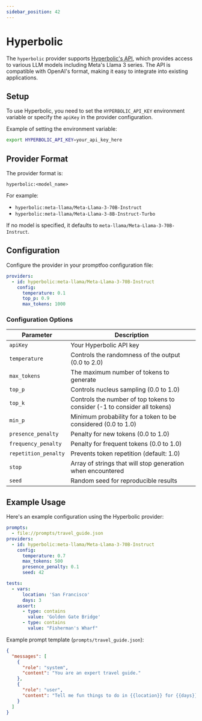 ```yaml
---
sidebar_position: 42
---
```


# Hyperbolic

The `hyperbolic` provider supports [Hyperbolic's API](https://docs.hyperbolic.xyz), which provides access to various LLM models including Meta's Llama 3 series. The API is compatible with OpenAI's format, making it easy to integrate into existing applications.

## Setup

To use Hyperbolic, you need to set the `HYPERBOLIC_API_KEY` environment variable or specify the `apiKey` in the provider configuration.

Example of setting the environment variable:

```sh
export HYPERBOLIC_API_KEY=your_api_key_here
```

## Provider Format

The provider format is:

```
hyperbolic:<model_name>
```

For example:

- `hyperbolic:meta-llama/Meta-Llama-3-70B-Instruct`
- `hyperbolic:meta-llama/Meta-Llama-3-8B-Instruct-Turbo`

If no model is specified, it defaults to `meta-llama/Meta-Llama-3-70B-Instruct`.

## Configuration

Configure the provider in your promptfoo configuration file:

```yaml
providers:
  - id: hyperbolic:meta-llama/Meta-Llama-3-70B-Instruct
    config:
      temperature: 0.1
      top_p: 0.9
      max_tokens: 1000
```

### Configuration Options

| Parameter            | Description                                                               |
| -------------------- | ------------------------------------------------------------------------- |
| `apiKey`             | Your Hyperbolic API key                                                   |
| `temperature`        | Controls the randomness of the output (0.0 to 2.0)                        |
| `max_tokens`         | The maximum number of tokens to generate                                  |
| `top_p`              | Controls nucleus sampling (0.0 to 1.0)                                    |
| `top_k`              | Controls the number of top tokens to consider (-1 to consider all tokens) |
| `min_p`              | Minimum probability for a token to be considered (0.0 to 1.0)             |
| `presence_penalty`   | Penalty for new tokens (0.0 to 1.0)                                       |
| `frequency_penalty`  | Penalty for frequent tokens (0.0 to 1.0)                                  |
| `repetition_penalty` | Prevents token repetition (default: 1.0)                                  |
| `stop`               | Array of strings that will stop generation when encountered               |
| `seed`               | Random seed for reproducible results                                      |

## Example Usage

Here's an example configuration using the Hyperbolic provider:

```yaml
prompts:
  - file://prompts/travel_guide.json
providers:
  - id: hyperbolic:meta-llama/Meta-Llama-3-70B-Instruct
    config:
      temperature: 0.7
      max_tokens: 500
      presence_penalty: 0.1
      seed: 42

tests:
  - vars:
      location: 'San Francisco'
      days: 3
    assert:
      - type: contains
        value: 'Golden Gate Bridge'
      - type: contains
        value: "Fisherman's Wharf"
```

Example prompt template (`prompts/travel_guide.json`):

```json
{
  "messages": [
    {
      "role": "system",
      "content": "You are an expert travel guide."
    },
    {
      "role": "user",
      "content": "Tell me fun things to do in {{location}} for {{days}} days."
    }
  ]
}
```
